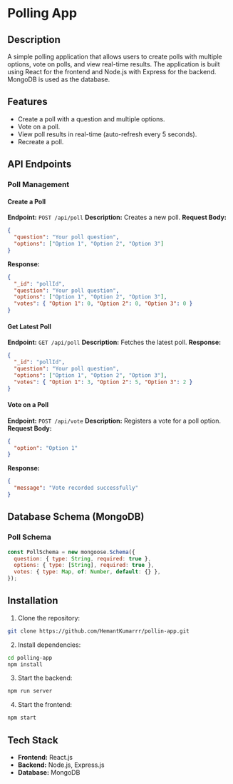 # Polling App

## Description

A simple polling application that allows users to create polls with multiple options, vote on polls, and view real-time results. The application is built using React for the frontend and Node.js with Express for the backend. MongoDB is used as the database.

## Features

- Create a poll with a question and multiple options.
- Vote on a poll.
- View poll results in real-time (auto-refresh every 5 seconds).
- Recreate a poll.

## API Endpoints

### **Poll Management**

#### **Create a Poll**

**Endpoint:** `POST /api/poll`
**Description:** Creates a new poll.
**Request Body:**

```json
{
  "question": "Your poll question",
  "options": ["Option 1", "Option 2", "Option 3"]
}
```

**Response:**

```json
{
  "_id": "pollId",
  "question": "Your poll question",
  "options": ["Option 1", "Option 2", "Option 3"],
  "votes": { "Option 1": 0, "Option 2": 0, "Option 3": 0 }
}
```

#### **Get Latest Poll**

**Endpoint:** `GET /api/poll`
**Description:** Fetches the latest poll.
**Response:**

```json
{
  "_id": "pollId",
  "question": "Your poll question",
  "options": ["Option 1", "Option 2", "Option 3"],
  "votes": { "Option 1": 3, "Option 2": 5, "Option 3": 2 }
}
```

#### **Vote on a Poll**

**Endpoint:** `POST /api/vote`
**Description:** Registers a vote for a poll option.
**Request Body:**

```json
{
  "option": "Option 1"
}
```

**Response:**

```json
{
  "message": "Vote recorded successfully"
}
```

## Database Schema (MongoDB)

### **Poll Schema**

```js
const PollSchema = new mongoose.Schema({
  question: { type: String, required: true },
  options: { type: [String], required: true },
  votes: { type: Map, of: Number, default: {} },
});
```

## Installation

1. Clone the repository:

```sh
git clone https://github.com/HemantKumarrr/pollin-app.git
```

2. Install dependencies:

```sh
cd polling-app
npm install
```

3. Start the backend:

```sh
npm run server
```

4. Start the frontend:

```sh
npm start
```

## Tech Stack

- **Frontend:** React.js
- **Backend:** Node.js, Express.js
- **Database:** MongoDB
